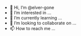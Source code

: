 - 👋 Hi, I’m @elver-gone
- 👀 I’m interested in ...
- 🌱 I’m currently learning ...
- 💞️ I’m looking to collaborate on ...
- 📫 How to reach me ...

<!---
elver-gone/elver-gone is a ✨ special ✨ repository because its `README.md` (this file) appears on your GitHub profile.
You can click the Preview link to take a look at your changes.
--->
